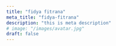 ```yaml
---
title: "fidya fitrana"
meta_title: "fidya-fitrana"
description: "this is meta description"
# image: "/images/avatar.jpg"
draft: false
---
```

